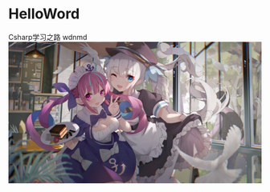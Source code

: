# HelloWord
Csharp学习之路
  wdnmd
  ![](https://github.com/JIANG-KING/HelloWord/blob/master/github_readmemd.jpg)
